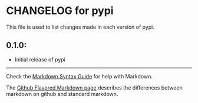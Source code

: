 # CHANGELOG for pypi

This file is used to list changes made in each version of pypi.

## 0.1.0:

* Initial release of pypi

- - -
Check the [Markdown Syntax Guide](http://daringfireball.net/projects/markdown/syntax) for help with Markdown.

The [Github Flavored Markdown page](http://github.github.com/github-flavored-markdown/) describes the differences between markdown on github and standard markdown.
